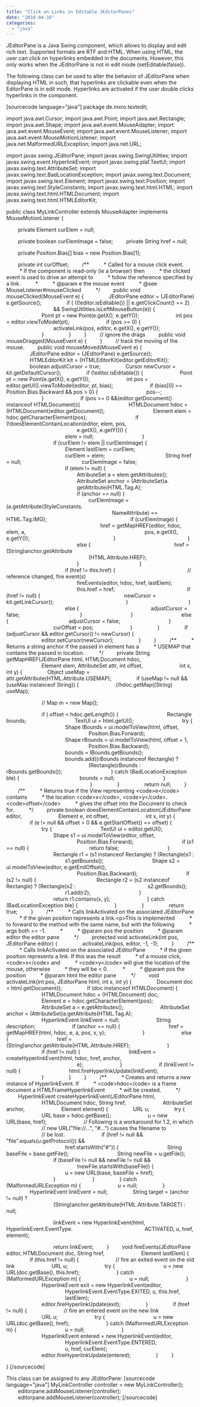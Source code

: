 ```yaml
---
title: "Click on Links in Editable JEditorPanes"
date: "2010-04-16"
categories: 
  - "java"
---
```


JEditorPane is a Java Swing component, which allows to display and edit rich text. Supported formats are RTF and HTML. When using HTML, the user can click on hyperlinks embedded in the documents. However, this only works when the JEditorPane is not in edit mode (setEditable(false)).

The following class can be used to alter the behavior of JEditorPane when displaying HTML in such, that hyperlinks are clickable even when the EditorPane is in edit mode. Hyperlinks are activated if the user double clicks hyperlinks in the component.

\[sourcecode language="java"\] package de.mxro.textedit;

import java.awt.Cursor; import java.awt.Point; import java.awt.Rectangle; import java.awt.Shape; import java.awt.event.MouseAdapter; import java.awt.event.MouseEvent; import java.awt.event.MouseListener; import java.awt.event.MouseMotionListener; import java.net.MalformedURLException; import java.net.URL;

import javax.swing.JEditorPane; import javax.swing.SwingUtilities; import javax.swing.event.HyperlinkEvent; import javax.swing.plaf.TextUI; import javax.swing.text.AttributeSet; import javax.swing.text.BadLocationException; import javax.swing.text.Document; import javax.swing.text.Element; import javax.swing.text.Position; import javax.swing.text.StyleConstants; import javax.swing.text.html.HTML; import javax.swing.text.html.HTMLDocument; import javax.swing.text.html.HTMLEditorKit;

public class MyLinkController extends MouseAdapter implements MouseMotionListener {

        private Element curElem = null;

        private boolean curElemImage = false;         private String href = null;

        private Position.Bias\[\] bias = new Position.Bias\[1\];

        private int curOffset;         /\*\*          \* Called for a mouse click event.          \* If the component is read-only (ie a browser) then          \* the clicked event is used to drive an attempt to          \* follow the reference specified by a link.          \*          \* @param e the mouse event          \* @see MouseListener#mouseClicked          \*/         public void mouseClicked(MouseEvent e) {                 JEditorPane editor = (JEditorPane) e.getSource();                 if ( ((!editor.isEditable()) || e.getClickCount() == 2)                                 &amp;&amp; SwingUtilities.isLeftMouseButton(e)) {                         Point pt = new Point(e.getX(), e.getY());                         int pos = editor.viewToModel(pt);                         if (pos &gt;= 0) {                                 activateLink(pos, editor, e.getX(), e.getY());                         }                 }         }         // ignore the drags         public void mouseDragged(MouseEvent e) {         }         // track the moving of the mouse.         public void mouseMoved(MouseEvent e) {                 JEditorPane editor = (JEditorPane) e.getSource();                 HTMLEditorKit kit = (HTMLEditorKit)editor.getEditorKit();                 boolean adjustCursor = true;                 Cursor newCursor = kit.getDefaultCursor();                 if (!editor.isEditable()) {                         Point pt = new Point(e.getX(), e.getY());                         int pos = editor.getUI().viewToModel(editor, pt, bias);                         if (bias\[0\] == Position.Bias.Backward &amp;&amp; pos &gt; 0) {                                 pos--;                         }                         if (pos &gt;= 0 &amp;&amp;(editor.getDocument() instanceof HTMLDocument)){                                 HTMLDocument hdoc = (HTMLDocument)editor.getDocument();                                 Element elem = hdoc.getCharacterElement(pos);                                 if (!doesElementContainLocation(editor, elem, pos,                                                 e.getX(), e.getY())) {                                         elem = null;                                 }                                 if (curElem != elem || curElemImage) {                                         Element lastElem = curElem;                                         curElem = elem;                                         String href = null;                                         curElemImage = false;                                         if (elem != null) {                                                 AttributeSet a = elem.getAttributes();                                                 AttributeSet anchor = (AttributeSet)a.                                                 getAttribute(HTML.Tag.A);                                                 if (anchor == null) {                                                         curElemImage = (a.getAttribute(StyleConstants.                                                                         NameAttribute) == HTML.Tag.IMG);                                                         if (curElemImage) {                                                                 href = getMapHREF(editor, hdoc, elem, a,                                                                                 pos, e.getX(), e.getY());                                                         }                                                 }                                                 else {                                                         href = (String)anchor.getAttribute                                                         (HTML.Attribute.HREF);                                                 }                                         }                                         if (href != this.href) {                                                 // reference changed, fire event(s)                                                 fireEvents(editor, hdoc, href, lastElem);                                                 this.href = href;                                                 if (href != null) {                                                         newCursor = kit.getLinkCursor();                                                 }                                         }                                         else {                                                 adjustCursor = false;                                         }                                 }                                 else {                                         adjustCursor = false;                                 }                                 curOffset = pos;                         }                 }                 if (adjustCursor &amp;&amp; editor.getCursor() != newCursor) {                         editor.setCursor(newCursor);                 }         }         /\*\*          \* Returns a string anchor if the passed in element has a          \* USEMAP that contains the passed in location.          \*/         private String getMapHREF(JEditorPane html, HTMLDocument hdoc,                         Element elem, AttributeSet attr, int offset,                         int x, int y) {                 Object useMap = attr.getAttribute(HTML.Attribute.USEMAP);                 if (useMap != null &amp;&amp; (useMap instanceof String)) {                         //hdoc.getMap((String) useMap);

                        // Map m = new Map();

                        if ( offset &lt; hdoc.getLength()) {                                 Rectangle bounds;                                 TextUI ui = html.getUI();                                 try {                                         Shape lBounds = ui.modelToView(html, offset,                                                         Position.Bias.Forward);                                         Shape rBounds = ui.modelToView(html, offset + 1,                                                         Position.Bias.Backward);                                         bounds = lBounds.getBounds();                                         bounds.add((rBounds instanceof Rectangle) ?                                                         (Rectangle)rBounds : rBounds.getBounds());                                 } catch (BadLocationException ble) {                                         bounds = null;                                 }                                                          }                 }                 return null;         }         /\*\*          \* Returns true if the View representing &lt;code&gt;e&lt;/code&gt; contains          \* the location &lt;code&gt;x&lt;/code&gt;, &lt;code&gt;y&lt;/code&gt;. &lt;code&gt;offset&lt;/code&gt;          \* gives the offset into the Document to check for.          \*/         private boolean doesElementContainLocation(JEditorPane editor,                         Element e, int offset,                         int x, int y) {                 if (e != null &amp;&amp; offset &gt; 0 &amp;&amp; e.getStartOffset() == offset) {                         try {                                 TextUI ui = editor.getUI();                                 Shape s1 = ui.modelToView(editor, offset,                                                 Position.Bias.Forward);                                 if (s1 == null) {                                         return false;                                 }                                 Rectangle r1 = (s1 instanceof Rectangle) ? (Rectangle)s1 :                                         s1.getBounds();                                 Shape s2 = ui.modelToView(editor, e.getEndOffset(),                                                 Position.Bias.Backward);                                 if (s2 != null) {                                         Rectangle r2 = (s2 instanceof Rectangle) ? (Rectangle)s2 :                                                 s2.getBounds();                                         r1.add(r2);                                 }                                 return r1.contains(x, y);                         } catch (BadLocationException ble) {                         }                 }                 return true;         }         /\*\*          \* Calls linkActivated on the associated JEditorPane          \* if the given position represents a link.&lt;p&gt;This is implemented          \* to forward to the method with the same name, but with the following          \* args both == -1.          \*          \* @param pos the position          \* @param editor the editor pane          \*/         protected void activateLink(int pos, JEditorPane editor) {                 activateLink(pos, editor, -1, -1);         }         /\*\*          \* Calls linkActivated on the associated JEditorPane          \* if the given position represents a link. If this was the result          \* of a mouse click, &lt;code&gt;x&lt;/code&gt; and          \* &lt;code&gt;y&lt;/code&gt; will give the location of the mouse, otherwise          \* they will be &lt; 0.          \*          \* @param pos the position          \* @param html the editor pane          \*/         void activateLink(int pos, JEditorPane html, int x, int y) {                 Document doc = html.getDocument();                 if (doc instanceof HTMLDocument) {                         HTMLDocument hdoc = (HTMLDocument) doc;                         Element e = hdoc.getCharacterElement(pos);                         AttributeSet a = e.getAttributes();                         AttributeSet anchor = (AttributeSet)a.getAttribute(HTML.Tag.A);                         HyperlinkEvent linkEvent = null;                         String description;                         if (anchor == null) {                                 href = getMapHREF(html, hdoc, e, a, pos, x, y);                         }                         else {                                 href = (String)anchor.getAttribute(HTML.Attribute.HREF);                         }                         if (href != null) {                                 linkEvent = createHyperlinkEvent(html, hdoc, href, anchor,                                                 e);                         }                         if (linkEvent != null) {                                 html.fireHyperlinkUpdate(linkEvent);                         }                 }         }         /\*\*          \* Creates and returns a new instance of HyperlinkEvent. If          \* &lt;code&gt;hdoc&lt;/code&gt; is a frame document a HTMLFrameHyperlinkEvent          \* will be created.          \*/         HyperlinkEvent createHyperlinkEvent(JEditorPane html,                         HTMLDocument hdoc, String href,                         AttributeSet anchor,                         Element element) {                 URL u;                 try {                         URL base = hdoc.getBase();                         u = new URL(base, href);                         // Following is a workaround for 1.2, in which                         // new URL("file://...", "#...") causes the filename to                         // be lost.                         if (href != null &amp;&amp; "file".equals(u.getProtocol()) &amp;&amp;                                         href.startsWith("#")) {                                 String baseFile = base.getFile();                                 String newFile = u.getFile();                                 if (baseFile != null &amp;&amp; newFile != null &amp;&amp;                                                 !newFile.startsWith(baseFile)) {                                         u = new URL(base, baseFile + href);                                 }                         }                 } catch (MalformedURLException m) {                         u = null;                 }                 HyperlinkEvent linkEvent = null;                 String target = (anchor != null) ?                                 (String)anchor.getAttribute(HTML.Attribute.TARGET) : null;

                                linkEvent = new HyperlinkEvent(html, HyperlinkEvent.EventType.                                                 ACTIVATED, u, href, element);

                                return linkEvent;         }         void fireEvents(JEditorPane editor, HTMLDocument doc, String href,                         Element lastElem) {                 if (this.href != null) {                         // fire an exited event on the old link                         URL u;                         try {                                 u = new URL(doc.getBase(), this.href);                         } catch (MalformedURLException m) {                                 u = null;                         }                         HyperlinkEvent exit = new HyperlinkEvent(editor,                                         HyperlinkEvent.EventType.EXITED, u, this.href,                                         lastElem);                         editor.fireHyperlinkUpdate(exit);                 }                 if (href != null) {                         // fire an entered event on the new link                         URL u;                         try {                                 u = new URL(doc.getBase(), href);                         } catch (MalformedURLException m) {                                 u = null;                         }                         HyperlinkEvent entered = new HyperlinkEvent(editor,                                         HyperlinkEvent.EventType.ENTERED,                                         u, href, curElem);                         editor.fireHyperlinkUpdate(entered);                 }         }

} \[/sourcecode\]

This class can be assigned to any JEditorPane: \[sourcecode language="java"\] MyLinkController controller = new MyLinkController();         editorpane.addMouseListener(controller);         editorpane.addMouseListener(controller); \[/sourcecode\]
